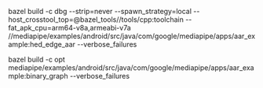 bazel build -c dbg --strip=never --spawn_strategy=local --host_crosstool_top=@bazel_tools//tools/cpp:toolchain --fat_apk_cpu=arm64-v8a,armeabi-v7a //mediapipe/examples/android/src/java/com/google/mediapipe/apps/aar_example:hed_edge_aar --verbose_failures


bazel build -c opt mediapipe/examples/android/src/java/com/google/mediapipe/apps/aar_example:binary_graph --verbose_failures